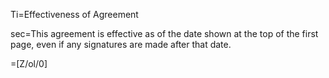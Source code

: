 Ti=Effectiveness of Agreement

sec=This agreement is effective as of the date shown at the top of the first page, even if any signatures are made after that date.

=[Z/ol/0]
